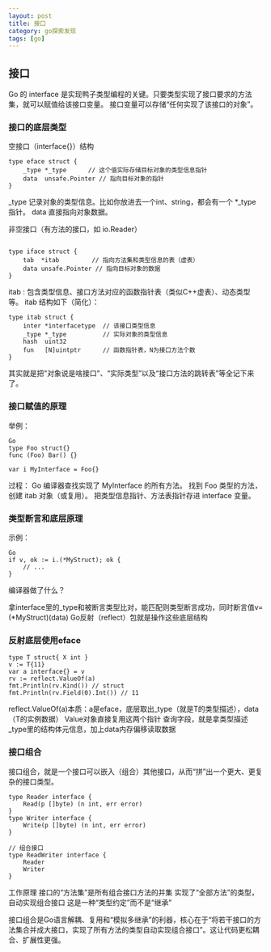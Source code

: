 ```yaml
---
layout: post
title: 接口
category: go探索发现
tags: [go]
---
```


## 接口
Go 的 interface 是实现鸭子类型编程的关键。只要类型实现了接口要求的方法集，就可以赋值给该接口变量。
接口变量可以存储“任何实现了该接口的对象”。

### 接口的底层类型
空接口（interface{}）结构
```
type eface struct {
    _type *_type      // 这个值实际存储目标对象的类型信息指针
    data  unsafe.Pointer // 指向目标对象的指针
}
```
_type 记录对象的类型信息。比如你放进去一个int、string，都会有一个 *_type 指针。
data 直接指向对象数据。

非空接口（有方法的接口，如 io.Reader）
```

type iface struct {
    tab  *itab         // 指向方法集和类型信息的表（虚表）
    data unsafe.Pointer // 指向目标对象的数据
}

```

itab : 包含类型信息、接口方法对应的函数指针表（类似C++虚表）、动态类型等。
itab 结构如下（简化）：

```
type itab struct {
    inter *interfacetype  // 该接口类型信息
    _type *_type          // 实际对象的类型信息
    hash  uint32
    fun   [N]uintptr      // 函数指针表，N为接口方法个数
}
```
其实就是把"对象说是啥接口"、“实际类型”以及“接口方法的跳转表”等全记下来了。


### 接口赋值的原理
举例：
```
Go
type Foo struct{}
func (Foo) Bar() {}

var i MyInterface = Foo{}
```

过程：
Go 编译器查找实现了 MyInterface 的所有方法。
找到 Foo 类型的方法，创建 itab 对象（或复用）。
把类型信息指针、方法表指针存进 interface 变量。


### 类型断言和底层原理
示例：
```
Go
if v, ok := i.(*MyStruct); ok {
    // ...
}
```
编译器做了什么？

拿interface里的_type和被断言类型比对，能匹配则类型断言成功，同时断言值v=(*MyStruct)(data)
Go反射（reflect）包就是操作这些底层结构

### 反射底层使用eface
```
type T struct{ X int }
v := T{11}
var a interface{} = v
rv := reflect.ValueOf(a)
fmt.Println(rv.Kind()) // struct
fmt.Println(rv.Field(0).Int()) // 11
```
reflect.ValueOf(a)本质：a是eface，底层取出_type（就是T的类型描述），data（T的实例数据）
Value对象直接复用这两个指针
查询字段，就是拿类型描述_type里的结构体元信息，加上data内存偏移读取数据

### 接口组合
接口组合，就是一个接口可以嵌入（组合）其他接口，从而“拼”出一个更大、更复杂的接口类型。
```
type Reader interface {
    Read(p []byte) (n int, err error)
}
type Writer interface {
    Write(p []byte) (n int, err error)
}

// 组合接口
type ReadWriter interface {
    Reader
    Writer
}
```

工作原理
接口的“方法集”是所有组合接口方法的并集
实现了“全部方法”的类型，自动实现组合接口
这是一种“类型约定”而不是“继承”

接口组合是Go语言解耦、复用和“模拟多继承”的利器，核心在于“将若干接口的方法集合并成大接口，实现了所有方法的类型自动实现组合接口”。这让代码更松耦合、扩展性更强。
